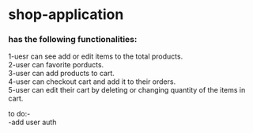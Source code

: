 # shop-application
 <h3>has the following functionalities:</h3>
 1-uesr can see add or edit items to the total products.<br>
 2-user can favorite porducts.<br>
 3-user can add products to cart.<br>
 4-user can checkout cart and add it to their orders.<br>
 5-user can edit their cart by deleting or changing quantity of the items in cart.<br>
 
 to do:-<br>
 -add user auth
